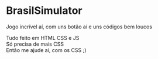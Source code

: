 # BrasilSimulator
Jogo incrível aí, com uns botão aí e uns códigos bem loucos

Tudo feito em HTML CSS e JS  
Só precisa de mais CSS  
Então me ajude aí, com  os CSS ;)